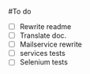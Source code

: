 #To do

- [ ] Rewrite readme
- [ ] Translate doc.
- [ ] Mailservice rewrite
- [ ] services tests
- [ ] Selenium tests

